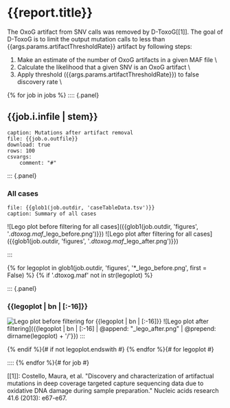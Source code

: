 # {{report.title}}

The OxoG artifact from SNV calls was removed by D-ToxoG[[1]]. The goal of D-ToxoG is to limit the output mutation calls to less than {{args.params.artifactThresholdRate}} artifact by following steps:

1. Make an estimate of the number of OxoG artifacts in a given MAF file \
2. Calculate the likelihood that a given SNV is an OxoG artifact \
3. Apply threshold ({{args.params.artifactThresholdRate}}) to false discovery rate \

{% for job in jobs %}
:::: {.panel}

## {{job.i.infile | stem}}

```table
caption: Mutations after artifact removal
file: {{job.o.outfile}}
download: true
rows: 100
csvargs:
    comment: "#"
```

::: {.panel}
### All cases
```table
file: {{glob1(job.outdir, 'caseTableData.tsv')}}
caption: Summary of all cases
```

![Lego plot before filtering for all cases]({{glob1(job.outdir, 'figures', '*.dtoxog.maf*_lego_before.png')}})
![Lego plot after filtering for all cases]({{glob1(job.outdir, 'figures', '*.dtoxog.maf*_lego_after.png')}})

:::

{% for legoplot in glob1(job.outdir, 'figures', '*_lego_before.png', first = False) %}
{% 	if '.dtoxog.maf' not in str(legoplot) %}

::: {.panel}
### {{legoplot | bn | [:-16]}}

![Lego plot before filtering for {{legoplot | bn | [:-16]}}]({{legoplot}})
![Lego plot after filtering]({{legoplot | bn | [:-16] | @append: "_lego_after.png" | @prepend: dirname(legoplot) + '/'}})
:::

{% 	endif %}{# if not legoplot.endswith #}
{% endfor %}{# for legoplot #}

::::
{% endfor %}{# for job #}

[[1]]: Costello, Maura, et al. "Discovery and characterization of artifactual mutations in deep coverage targeted capture sequencing data due to oxidative DNA damage during sample preparation." Nucleic acids research 41.6 (2013): e67-e67.
